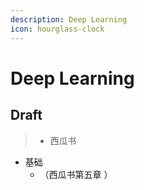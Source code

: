 ```yaml
---
description: Deep Learning
icon: hourglass-clock
---
```


# Deep Learning

## Draft

> * 西瓜书

* 基础
  * （西瓜书第五章 ）
